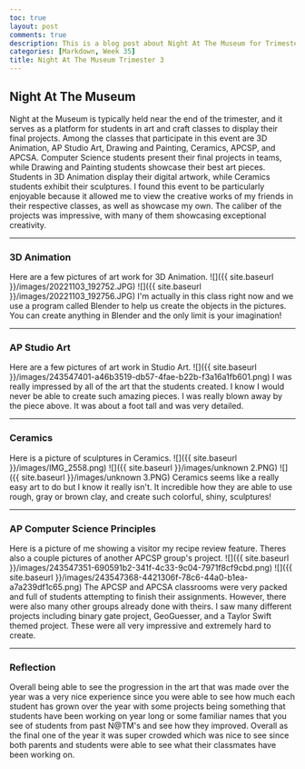 ```yaml
---
toc: true
layout: post
comments: true
description: This is a blog post about Night At The Museum for Trimester 3
categories: [Markdown, Week 35]
title: Night At The Museum Trimester 3
---
```


## Night At The Museum
Night at the Museum is typically held near the end of the trimester, and it serves as a platform for students in art and craft classes to display their final projects. Among the classes that participate in this event are 3D Animation, AP Studio Art, Drawing and Painting, Ceramics, APCSP, and APCSA. Computer Science students present their final projects in teams, while Drawing and Painting students showcase their best art pieces. Students in 3D Animation display their digital artwork, while Ceramics students exhibit their sculptures. I found this event to be particularly enjoyable because it allowed me to view the creative works of my friends in their respective classes, as well as showcase my own. The caliber of the projects was impressive, with many of them showcasing exceptional creativity.

---

### 3D Animation
Here are a few pictures of art work for 3D Animation.
![]({{ site.baseurl }}/images/20221103_192752.JPG)
![]({{ site.baseurl }}/images/20221103_192756.JPG)
I'm actually in this class right now and we use a program called Blender to help us create the objects in the pictures. You can create anything in Blender and the only limit is your imagination!

---

### AP Studio Art
Here are a few pictures of art work in Studio Art.
![]({{ site.baseurl }}/images/243547401-a46b3519-db57-4fae-b22b-f3a16a1fb601.png)
I was really impressed by all of the art that the students created. I know I would never be able to create such amazing pieces. I was really blown away by the piece above. It was about a foot tall and was very detailed.

---

### Ceramics
Here is a picture of sculptures in Ceramics.
![]({{ site.baseurl }}/images/IMG_2558.png)
![]({{ site.baseurl }}/images/unknown 2.PNG)
![]({{ site.baseurl }}/images/unknown 3.PNG)
Ceramics seems like a really easy art to do but I know it really isn't. It incredible how they are able to use rough, gray or brown clay, and create such colorful, shiny, sculptures!

---


### AP Computer Science Principles
Here is a picture of me showing a visitor my recipe review feature. Theres also a couple pictures of another APCSP group's project.
![]({{ site.baseurl }}/images/243547351-690591b2-341f-4c33-9c04-7971f8cf9cbd.png)
![]({{ site.baseurl }}/images/243547368-4421306f-78c6-44a0-b1ea-a7a239df1c65.png)
The APCSP and APCSA classrooms were very packed and full of students attempting to finish their assignments. However, there were also many other groups already done with theirs. I saw many different projects including binary gate project, GeoGuesser, and a Taylor Swift themed project. These were all very impressive and extremely hard to create.

---

### Reflection

Overall being able to see the progression in the art that was made over the year was a very nice experience since you were able to see how much each student has grown over the year with some projects being something that students have been working on year long or some familiar names that you see of students from past N@TM's and see how they improved. Overall as the final one of the year it was super crowded which was nice to see since both parents and students were able to see what their classmates have been working on.